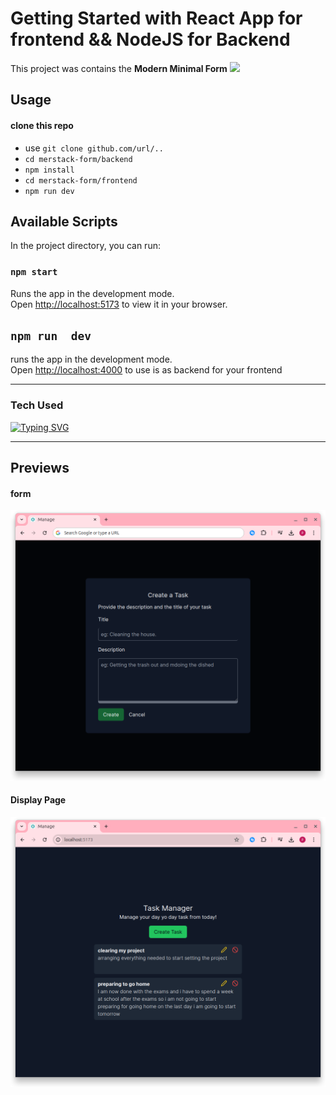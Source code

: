 # Getting Started with React App for frontend && NodeJS for Backend

This project was contains the **Modern Minimal Form**
<img src="E:\justBK\js-project\crud\frontend\public\logo192.png">

## Usage

#### clone this repo
 * use `git clone github.com/url/..`
 * `cd merstack-form/backend`
 * `npm install`
 * `cd merstack-form/frontend`
 * `npm run dev`

## Available Scripts

In the project directory, you can run:

### `npm start`

Runs the app in the development mode.\
Open [http://localhost:5173](http://localhost:5173) to view it in your browser.

## `npm run  dev`

runs the app in the development mode.\
Open [http://localhost:4000](http://localhost:4000) to use is as backend for your frontend

<hr/>

### Tech Used
[![Typing SVG](https://readme-typing-svg.demolab.com/?lines=React+JS;Node+JS;Express+JS;Tailwind+CSS;MONGO+DB; )](https://git.io/typing-svg)

<hr />

## Previews

#### form
![image](./frontend/public/form.png)
#### Display Page
![image](./frontend/public/image.png)